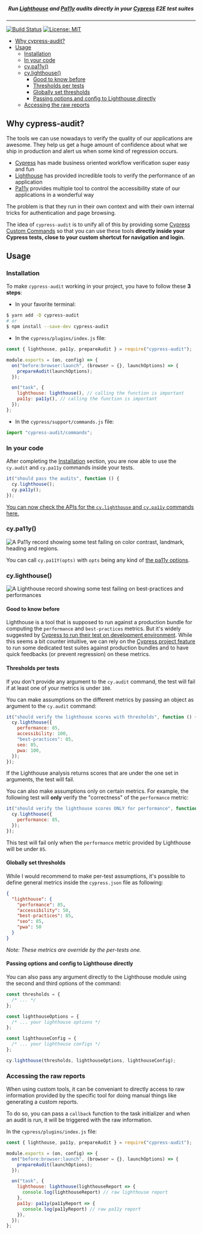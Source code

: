 <h5 align="center">
Run <a href="https://developers.google.com/web/tools/lighthouse">Lighthouse</a> and <a href="https://github.com/pa11y/pa11y">Pa11y</a> audits directly in your <a href="https://cypress.io/">Cypress</a> E2E test suites
</h5>

---

[![Build Status](https://travis-ci.org/mfrachet/cypress-audit.svg?branch=master)](https://travis-ci.org/mfrachet/cypress-audit) [![License: MIT](https://img.shields.io/badge/License-MIT-yellow.svg)](https://opensource.org/licenses/MIT)

- [Why cypress-audit?](#why-cypress-audit)
- [Usage](#usage)
  - [Installation](#installation)
  - [In your code](#in-your-code)
  - [cy.pa11y()](#cypa11y)
  - [cy.lighthouse()](#cylighthouse)
    - [Good to know before](#good-to-know-before)
    - [Thresholds per tests](#thresholds-per-tests)
    - [Globally set thresholds](#globally-set-thresholds)
    - [Passing options and config to Lighthouse directly](#passing-options-and-config-to-lighthouse-directly)
  - [Accessing the raw reports](#accessing-the-raw-reports)

## Why cypress-audit?

The tools we can use nowadays to verify the quality of our applications are awesome. They help us get a huge amount of confidence about what we ship in production and alert us when some kind of regression occurs.

- [Cypress](https://cypress.io/) has made business oriented workflow verification super easy and fun
- [Lighthouse](https://developers.google.com/web/tools/lighthouse) has provided incredible tools to verify the performance of an application
- [Pa11y](https://pa11y.org/) provides multiple tool to control the accessibility state of our applications in a wonderful way

The problem is that they run in their own context and with their own internal tricks for authentication and page browsing.

The idea of `cypress-audit` is to unify all of this by providing some [Cypress Custom Commands](https://docs.cypress.io/api/cypress-api/custom-commands.html) so that you can use these tools **directly inside your Cypress tests, close to your custom shortcut for navigation and login.**

## Usage

### Installation

To make `cypress-audit` working in your project, you have to follow these **3 steps**:

- In your favorite terminal:

```sh
$ yarn add -D cypress-audit
# or
$ npm install --save-dev cypress-audit
```

- In the `cypress/plugins/index.js` file:

```javascript
const { lighthouse, pa11y, prepareAudit } = require("cypress-audit");

module.exports = (on, config) => {
  on("before:browser:launch", (browser = {}, launchOptions) => {
    prepareAudit(launchOptions);
  });

  on("task", {
    lighthouse: lighthouse(), // calling the function is important
    pa11y: pa11y(), // calling the function is important
  });
};
```

- In the `cypress/support/commands.js` file:

```javascript
import "cypress-audit/commands";
```

### In your code

After completing the [Installation](#installation) section, you are now able to use the `cy.audit` and `cy.pa11y` commands inside your tests.

```javascript
it("should pass the audits", function () {
  cy.lighthouse();
  cy.pa11y();
});
```

[You can now check the APIs for the `cy.lighthouse` and `cy.pa11y` commands here.](./docs/README.md)

### cy.pa11y()

![A Pa11y record showing some test failing on color contrast, landmark, heading and regions.](./docs/pally.png)

You can call `cy.pa11Y(opts)` with `opts` being any kind of [the pa11y options](https://github.com/pa11y/pa11y#configuration).

### cy.lighthouse()

![A Lighthouse record showing some test failing on best-practices and performances](./docs/lh.png)

#### Good to know before

Lighthouse is a tool that is supposed to run against a production bundle for computing the `performance` and `best-practices` metrics. But it's widely suggested by [Cypress to run their test on development environment](https://docs.cypress.io/guides/getting-started/testing-your-app.html#Step-1-Start-your-server). While this seems a bit counter intuitive, we can rely on the [Cypress project feature](https://docs.cypress.io/guides/guides/command-line.html#cypress-run-project-lt-project-path-gt) to run some dedicated test suites against production bundles and to have quick feedbacks (or prevent regression) on these metrics.

#### Thresholds per tests

If you don't provide any argument to the `cy.audit` command, the test will fail if at least one of your metrics is under `100`.

You can make assumptions on the different metrics by passing an object as argument to the `cy.audit` command:

```javascript
it("should verify the lighthouse scores with thresholds", function () {
  cy.lighthouse({
    performance: 85,
    accessibility: 100,
    "best-practices": 85,
    seo: 85,
    pwa: 100,
  });
});
```

If the Lighthouse analysis returns scores that are under the one set in arguments, the test will fail.

You can also make assumptions only on certain metrics. For example, the following test will **only** verify the "correctness" of the `performance` metric:

```javascript
it("should verify the lighthouse scores ONLY for performance", function () {
  cy.lighthouse({
    performance: 85,
  });
});
```

This test will fail only when the `performance` metric provided by Lighthouse will be under `85`.

#### Globally set thresholds

While I would recommend to make per-test assumptions, it's possible to define general metrics inside the `cypress.json` file as following:

```json
{
  "lighthouse": {
    "performance": 85,
    "accessibility": 50,
    "best-practices": 85,
    "seo": 85,
    "pwa": 50
  }
}
```

_Note: These metrics are override by the per-tests one._

#### Passing options and config to Lighthouse directly

You can also pass any argument directly to the Lighthouse module using the second and third options of the command:

```js
const thresholds = {
  /* ... */
};

const lighthouseOptions = {
  /* ... your lighthouse options */
};

const lighthouseConfig = {
  /* ... your lighthouse configs */
};

cy.lighthouse(thresholds, lighthouseOptions, lighthouseConfig);
```

### Accessing the raw reports

When using custom tools, it can be conveniant to directly access to raw information provided by the specific tool for doing manual things like generating a custom reports.

To do so, you can pass a `callback` function to the task initializer and when an audit is run, it will be triggered with the raw information.

In the `cypress/plugins/index.js` file:

```javascript
const { lighthouse, pa11y, prepareAudit } = require("cypress-audit");

module.exports = (on, config) => {
  on("before:browser:launch", (browser = {}, launchOptions) => {
    prepareAudit(launchOptions);
  });

  on("task", {
    lighthouse: lighthouse(lighthouseReport => {
      console.log(lighthouseReport) // raw lighthouse report
    },
    pa11y: pa11y(pa11yReport => {
      console.log(pa11yReport) // raw pa11y report
    }),
  });
};
```
